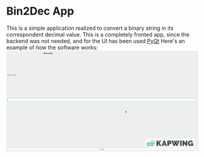 # Bin2Dec App

This is a simple application realized to convert a binary string in its correspondent decimal value.
This is a completely fronted app, since the backend was not needed, and for the UI has been used [PyQt](https://doc.qt.io/qtforpython-6/)
Here's an example of how the software works:
![Bin2Dec](presenation.gif)